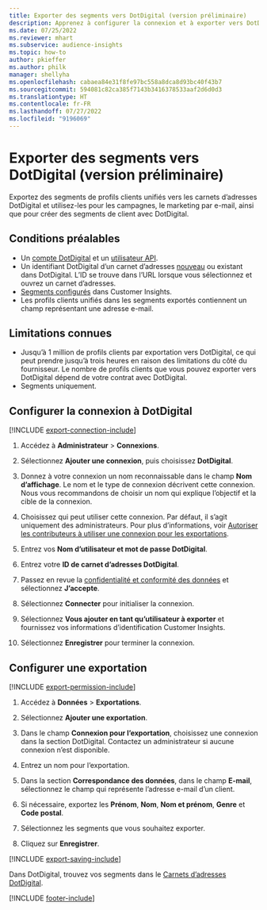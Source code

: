 ```yaml
---
title: Exporter des segments vers DotDigital (version préliminaire)
description: Apprenez à configurer la connexion et à exporter vers DotDigital.
ms.date: 07/25/2022
ms.reviewer: mhart
ms.subservice: audience-insights
ms.topic: how-to
author: pkieffer
ms.author: philk
manager: shellyha
ms.openlocfilehash: cabaea84e31f8fe97bc558a8dca8d93bc40f43b7
ms.sourcegitcommit: 594081c82ca385f7143b3416378533aaf2d6d0d3
ms.translationtype: HT
ms.contentlocale: fr-FR
ms.lasthandoff: 07/27/2022
ms.locfileid: "9196069"
---
```

# <a name="export-segments-to-dotdigital-preview"></a>Exporter des segments vers DotDigital (version préliminaire)

Exportez des segments de profils clients unifiés vers les carnets d’adresses DotDigital et utilisez-les pour les campagnes, le marketing par e-mail, ainsi que pour créer des segments de client avec DotDigital.

## <a name="prerequisites"></a>Conditions préalables

- Un [compte DotDigital](https://dotdigital.com/) et un [utilisateur API](https://support.dotdigital.com/hc/articles/115001718730-How-do-I-create-an-API-user).
- Un identifiant DotDigital d’un carnet d’adresses [nouveau](https://support.dotdigital.com/hc/articles/212211968-Creating-an-address-book) ou existant dans DotDigital. L’ID se trouve dans l’URL lorsque vous sélectionnez et ouvrez un carnet d’adresses.
- [Segments configurés](segments.md) dans Customer Insights.
- Les profils clients unifiés dans les segments exportés contiennent un champ représentant une adresse e-mail.

## <a name="known-limitations"></a>Limitations connues

- Jusqu’à 1 million de profils clients par exportation vers DotDigital, ce qui peut prendre jusqu’à trois heures en raison des limitations du côté du fournisseur. Le nombre de profils clients que vous pouvez exporter vers DotDigital dépend de votre contrat avec DotDigital.
- Segments uniquement.

## <a name="set-up-connection-to-dotdigital"></a>Configurer la connexion à DotDigital

[!INCLUDE [export-connection-include](includes/export-connection-admn.md)]

1. Accédez à **Administrateur** > **Connexions**.

1. Sélectionnez **Ajouter une connexion**, puis choisissez **DotDigital**.

1. Donnez à votre connexion un nom reconnaissable dans le champ **Nom d’affichage**. Le nom et le type de connexion décrivent cette connexion. Nous vous recommandons de choisir un nom qui explique l’objectif et la cible de la connexion.

1. Choisissez qui peut utiliser cette connexion. Par défaut, il s’agit uniquement des administrateurs. Pour plus d’informations, voir [Autoriser les contributeurs à utiliser une connexion pour les exportations](connections.md#allow-contributors-to-use-a-connection-for-exports).

1. Entrez vos **Nom d’utilisateur et mot de passe DotDigital**.

1. Entrez votre **ID de carnet d’adresses DotDigital**.

1. Passez en revue la [confidentialité et conformité des données](connections.md#data-privacy-and-compliance) et sélectionnez **J’accepte**.

1. Sélectionnez **Connecter** pour initialiser la connexion.

1. Sélectionnez **Vous ajouter en tant qu’utilisateur à exporter** et fournissez vos informations d’identification Customer Insights.

1. Sélectionnez **Enregistrer** pour terminer la connexion.

## <a name="configure-an-export"></a>Configurer une exportation

[!INCLUDE [export-permission-include](includes/export-permission.md)]

1. Accédez à **Données** > **Exportations**.

1. Sélectionnez **Ajouter une exportation**.

1. Dans le champ **Connexion pour l’exportation**, choisissez une connexion dans la section DotDigital. Contactez un administrateur si aucune connexion n’est disponible.

1. Entrez un nom pour l’exportation.

1. Dans la section **Correspondance des données**, dans le champ **E-mail**, sélectionnez le champ qui représente l’adresse e-mail d’un client.

1. Si nécessaire, exportez les **Prénom**, **Nom**, **Nom et prénom**, **Genre** et **Code postal**.

1. Sélectionnez les segments que vous souhaitez exporter.

1. Cliquez sur **Enregistrer**.

[!INCLUDE [export-saving-include](includes/export-saving.md)]

Dans DotDigital, trouvez vos segments dans le [Carnets d’adresses DotDigital](https://support.dotdigital.com/hc/articles/212211968-Creating-an-address-book).

[!INCLUDE [footer-include](includes/footer-banner.md)]
